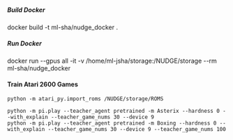 
##### Build Docker
docker build -t ml-sha/nudge_docker .

##### Run Docker
docker run --gpus all -it -v /home/ml-jsha/storage:/NUDGE/storage --rm ml-sha/nudge_docker

#### Train Atari 2600 Games

``` 
python -m atari_py.import_roms /NUDGE/storage/ROMS

```

``` 
python -m pi.play --teacher_agent pretrained -m Asterix --hardness 0 --with_explain --teacher_game_nums 30 --device 9
python -m pi.play --teacher_agent pretrained -m Boxing --hardness 0 --with_explain --teacher_game_nums 30 --device 9 --teacher_game_nums 100
```